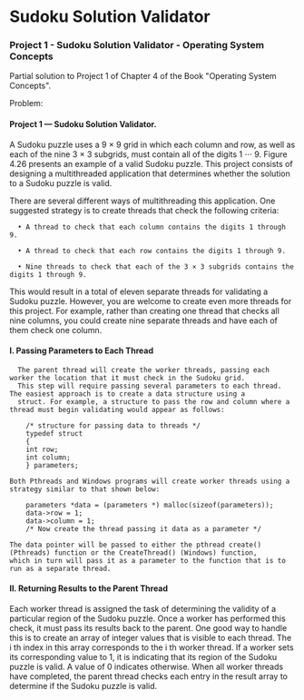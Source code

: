 # Sudoku Solution Validator
### Project 1 - Sudoku Solution Validator - Operating System Concepts

Partial solution to Project 1 of Chapter 4 of the Book "Operating System Concepts".

Problem: 

#### Project 1  — Sudoku Solution Validator.

  A Sudoku puzzle uses a 9 × 9 grid in which each column and row, as well as each of the nine 3 × 3 subgrids, must contain all of the digits 1 ⋅⋅⋅ 9. Figure 4.26 presents an example of a valid Sudoku puzzle. This project consists of designing a multithreaded application that determines whether the solution to a Sudoku puzzle is valid.

  There are several different ways of multithreading this application. One suggested strategy is to create threads that check the following criteria:

      • A thread to check that each column contains the digits 1 through 9.

      • A thread to check that each row contains the digits 1 through 9.

      • Nine threads to check that each of the 3 × 3 subgrids contains the digits 1 through 9.

  This would result in a total of eleven separate threads for validating a Sudoku puzzle. However, you are welcome to create even more threads for this project. For example, rather than creating one thread that checks all nine columns, you could create nine separate threads and have each of them check one column.

  #### I. Passing Parameters to Each Thread
      The parent thread will create the worker threads, passing each worker the location that it must check in the Sudoku grid. 
      This step will require passing several parameters to each thread. The easiest approach is to create a data structure using a 
      struct. For example, a structure to pass the row and column where a thread must begin validating would appear as follows:

        /* structure for passing data to threads */
        typedef struct
        {
        int row;
        int column;
        } parameters;

    Both Pthreads and Windows programs will create worker threads using a strategy similar to that shown below:

        parameters *data = (parameters *) malloc(sizeof(parameters));
        data->row = 1;
        data->column = 1;
        /* Now create the thread passing it data as a parameter */

    The data pointer will be passed to either the pthread create() (Pthreads) function or the CreateThread() (Windows) function, 
    which in turn will pass it as a parameter to the function that is to run as a separate thread.

  #### II. Returning Results to the Parent Thread

  Each worker thread is assigned the task of determining the validity of a particular region of the Sudoku puzzle. Once a worker has performed this check, it must pass its results back to the parent. One good way to handle this is to create an array of integer values that is visible to each thread. The i th index in this array corresponds to the i th worker thread. If a worker sets its corresponding value to 1, it is indicating that its region of the Sudoku puzzle is valid. A value of 0 indicates otherwise. When all worker threads have completed, the parent thread checks each entry in the result array to determine if the Sudoku puzzle is valid.
